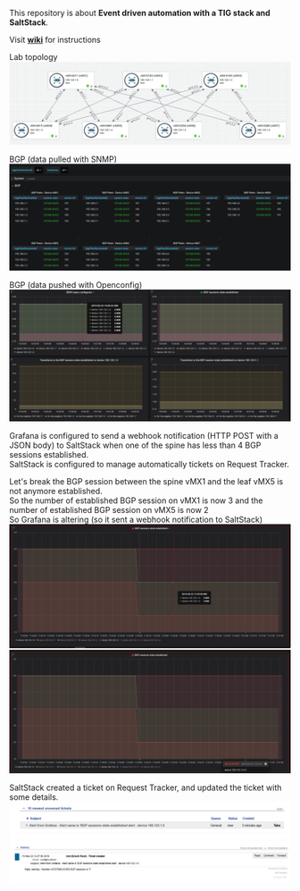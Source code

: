 This repository is about **Event driven automation with a TIG stack and SaltStack**.   

Visit [**wiki**](https://github.com/ksator/event_driven_automation_with_a_TIG_stack/wiki) for instructions  

Lab topology
![topology.png](resources/topology.png)  

BGP (data pulled with SNMP)
![BGP.png](resources/BGP.png)  

BGP (data pushed with Openconfig)
![EBGP_sessions_Openconfig.png](resources/EBGP_sessions_Openconfig.png)  

Grafana is configured to send a webhook notification (HTTP POST with a JSON body) to SaltStack when one of the spine has less than 4 BGP sessions established.  
SaltStack is configured to manage automatically tickets on Request Tracker.   

Let's break the BGP session between the spine vMX1 and the leaf vMX5 is not anymore established.  
So the number of established BGP session on vMX1 is now 3 and the number of established BGP session on vMX5 is now 2  
So Grafana is altering (so it sent a webhook notification to SaltStack)  
![BGP-issue-vMX1-vMX5.png](resources/BGP-issue-vMX1-vMX5.png)  
![BGP-alert-vMX1-vMX5.png](resources/BGP-alert-vMX1-vMX5.png)  
 
SaltStack created a ticket on Request Tracker, and updated the ticket with some details.     
![RT-new-ticket.png](resources/RT-new-ticket.png)  
![RT-ticket-details.png](resources/RT-ticket-details.png)  


